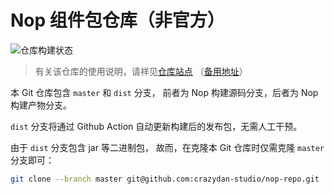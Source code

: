 Nop 组件包仓库（非官方）
===================================

![仓库构建状态](https://github.com/flytreeleft/nop-artifact-repo/actions/workflows/publish.yaml/badge.svg)

> 有关该仓库的使用说明，请祥见[仓库站点](https://nop.repo.crazydan.io/)
> （[备用地址](https://crazydan-studio.github.io/nop-repo)）

本 Git 仓库包含 `master` 和 `dist` 分支，
前者为 Nop 构建源码分支，后者为 Nop 构建产物分支。

`dist` 分支将通过 Github Action 自动更新构建后的发布包，无需人工干预。

由于 `dist` 分支包含 jar 等二进制包，
故而，在克隆本 Git 仓库时仅需克隆 `master` 分支即可：

```bash
git clone --branch master git@github.com:crazydan-studio/nop-repo.git
```
